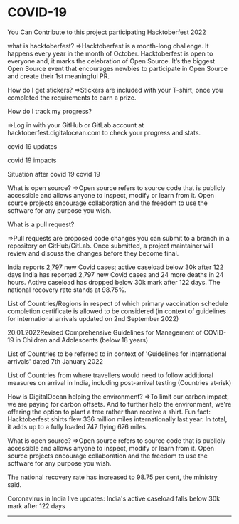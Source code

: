 # COVID-19
You Can Contribute to this project participating Hacktoberfest 2022


what is hacktoberfest?
=>Hacktoberfest is a month-long challenge.
It happens every year in the month of October. Hacktoberfest is open to everyone and,
it marks the celebration of Open Source. It’s the biggest Open Source event that encourages newbies to participate in Open Source and create their 1st meaningful PR.



How do I get stickers?
=>Stickers are included with your T-shirt, once you completed the requirements to earn a prize.



How do I track my progress?

=>Log in with your GitHub or GitLab account at hacktoberfest.digitalocean.com to check your progress and stats.

covid 19 updates

covid 19 impacts 

Situation after covid 19 
covid 19 



What is open source? 
=>Open source refers to source code that is publicly accessible and allows anyone to inspect, modify or learn from it. Open source projects encourage collaboration and the freedom to use the software for any purpose you wish.



What is a pull request? 

=>Pull requests are proposed code changes you can submit to a branch in a repository on GitHub/GitLab. Once submitted, a project maintainer will review and discuss the changes before they become final. 


India reports 2,797 new Covid cases; active caseload below 30k after 122 days
India has reported 2,797 new Covid cases and 24 more deaths in 24 hours. Active caseload has dropped below 30k mark after 122 days. The national recovery rate stands at 98.75%.



List of Countries/Regions in respect of which primary vaccination schedule completion certificate is allowed to be considered (in context of guidelines for international arrivals updated on 2nd September 2022)

20.01.2022Revised Comprehensive Guidelines for Management of COVID-19 in Children and Adolescents (below 18 years)

List of Countries to be referred to in context of 'Guidelines for international arrivals' dated 7th January 2022

List of Countries from where travellers would need to follow additional measures on arrival in India,
including post-arrival testing (Countries at-risk)

How is DigitalOcean helping the environment? 
=>To limit our carbon impact, we are paying for carbon offsets. And to further help the environment, we're offering the option to plant a tree rather than receive a shirt.
Fun fact: Hacktoberfest shirts flew 336 million miles internationally last year. In total, it adds up to a fully loaded 747 flying 676 miles.



What is open source? 
=>Open source refers to source code that is publicly accessible and allows anyone to inspect, modify or learn from it. Open source projects encourage collaboration and the freedom to use the software for any purpose you wish.


The national recovery rate has increased to 98.75 per cent, the ministry said.

Coronavirus in India live updates: India's active caseload falls below 30k mark after 122 days


---------------------------------------------------------------------------------------------------------------------------------------------------------------------------------
